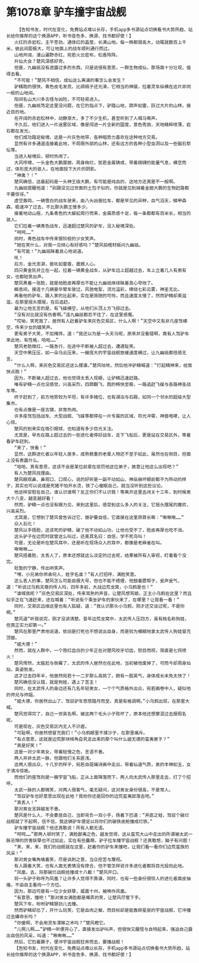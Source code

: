 # 第1078章 驴车撞宇宙战舰
        【告知书友，时代在变化，免费站点难以长存，手机app多书源站点切换看书大势所趋，站长给你推荐的这个换源APP，听书音色多、换源、找书都好使！】
       火红的赤岩松，主干苍劲，通体红的晶莹，长满山地。每一株都很高大，动辄就数百上千米，彼此间距极大，可让地面上的战车顺利通行而过。
       山地开阔，漫山遍野赤红，宛若火云密布，松香阵阵。
       升仙大会？楚风深感好奇。
       但是，九幽祇没有透露过多的东西，只是说很有意思，一群生物成仙，那场面十分壮观，值得去看。
       “不可能！”楚风不相信，成仙这么离谱的事怎么会发生？
       驴精跑的很快，青色皮毛发亮，比绸缎子还光滑，它相当的神骏，拉着灵车纵横在这片非同一般的山地间。
       阳间名山大川多古怪与凶险，不可轻易进入。
       但是，九幽祇笃定这里没问题，在它的指点下，驴踏山地，蹄声如雷，跃过大片的山林，接近目的地。
       在开阔的赤岩松林中，动静渐大，多了不少生机，甚至听到了人喊马嘶声。
       不久后，他们进入一片迷雾区域，像是闯进一片全新的国度，景色秀丽，天地精粹喷薄，岩石都在发光。
       他们成功踏足秘境，这是一片灰色地带，各种暗势力喜欢在这种地方交易。
       显然有许多通道连接着此地，不局限外部的山林，还有远方的各种小型虫洞以及一些磁石祭坛等。
       当进入秘境后，顿时热闹了。
       大风呼啸，一头金色大鹏展翅，周身绚烂，犹若金属铸成，带着磅礴的能量气息，横空而过，体形庞大的骇人，在地面投下大片的阴影。
       “神禽？！”
       楚风确信，这最起码是一头神王级大鹏，有可能是纯血的，这地方还真是不一般啊。
       九幽祇提醒他道：“别跟没见过世面的土包子似的，你就是见到骑着金翅大鹏的生物赶路都不要惊讶。”
       虚空轰鸣，一辆雪白的战车驶来，由八头凶兽拉车，都是罕见的异种，血气滔天，鳞甲森森，极速冲了过去，不比那头鹏王慢多少。
       接着地动山摇，九条青色的大蜈蚣爬行而来，金属质感十足，每一条都都有百米长，相当的骇人。
       它们拉着一辆青色战车，迅速超过楚风的驴车，没入秘境深处。
       “呵呵……”
       同时，青色战车中传来银铃般的少女笑声。
       “她在笑什么，对我一见倾心有好感吗？”楚风拍棺材板问九幽祇。
       “有可能！”九幽祇昧着良心地说道。
       吼！
       后方，金光澎湃，兽吼如雷霆，震撼人心。
       四只黄金犼并立在一起，拉着一辆黄金战车，从驴车边上超越过去，车上立着几人有男有女，也都轻笑出声。
       楚风黑着一张脸，就是他脸皮再厚也不能让九幽祇继续昧着良心夸他了。
       瞬息间，接连十几辆豪华辇车驶过，风驰电掣，流光溢彩，缭绕七彩云雾，神圣无比。
       再看他的驴车，跟人家的比起来，实在是简陋的可怜，而且速度太慢了，然而驴精却美滋滋，在那里摇头摆尾，在后追赶。
       最为让他无言的是，有飞碟横空，从他们头顶上方飞掠过去。
       “没有对比就没有伤害啊。”连九幽祇都忍不住了，在这里感慨。
       “哎呦，笑死我了，居然有人赶着驴车来灰色交易区，什么人啊！”天空中又有非凡座驾横空，传来少女的嬉笑声。
       更有男子大笑，不加掩饰，道：“我还以为是一头天马呢，原来并没看错啊，竟有人驾驴车来此地，有性格，哈哈……”
       楚风老脸微红，一路急行，在途中不断被人超过去，遭遇耻笑。
       天空中黑压压，如一朵乌云压来，一艘庞大的宇宙战舰放缓速度横过，让九幽祇都倍感无言。
       “什么人啊，来灰色交易区还这么摆谱。”楚风咕哝，然后他冲驴精喊道：“打起精神来，给我快点跑！”
       因为，不断被人超过去，他也觉得太丢人现眼，让驴精迅速赶路。
       唯有驴精一点也没感觉，兴高采烈，四蹄翻飞，跑的畅快至极，一路追赶飞碟与各路神圣战车等。
       终于赶到了，前方地势较为平坦，有许多摊位，也有湖泊与石殿，如同一个邻水的超级大型集市。
       也有点像是一座古镇，非常热闹。
       许多座驾包括战车、大型战舰、飞碟等都停在一片专属的区域，符光冲霄，神兽咆哮，让人心惊。
       楚风的到来实在吸引眼球，也知道有多少目光关注。
       尤其是，早先在路上超过去的一些进化者停好战车，走下飞船后，更是站在交易区外，等着看驴车赶到。
       “来了，快看！”
       显然，这群进化者以年轻人居多，成熟稳重的老辈人物还不至于如此，虽然也在侧目，但面上没有表露什么。
       “哈哈，真有意思，这该不会是某位前辈在惩罚他这位弟子，故意让他这么出现吧？”
       有人为楚风找理由。
       楚风眼观鼻、鼻观口、口观心，说的好听是一副不动如山、神岳崩坏眼前都不为所动的样子，其实也可以说成是死猪不怕开水烫，铁了心催眠自己，就当没听到这些议论。
       他这样安慰在自己，谁认识谁啊？反正你们不认识我！等离开这里去闭关十三年，到时候男大十八变，越变越好看！
       然而，驴精一点也没有眼力见，来到这里后，感受到这么多人的关注，它摇头摆尾的撒欢，兴高采烈。
       尤其是，它想到了楚风曾告诉过它，做驴要自信，它直接在这里昂首长嘶：“啾啾啾……”
       众人石化！
       楚风以手捂脸，这该死的驴精，破了他不动如山功，让他也受不了，脸皮再厚也吃不消。
       这头驴子在边荒时就曾这么叫过，还美其名曰：自信，学不死鸟叫！
       可是，无论是听在楚风耳中，还是听在现场众人的耳中，都像是老麻雀在叫。
       啾啾啾……
       楚风捂着脸，太丢人了，原本还想就这么淡定的过去呢，结果被所有人审视，盯着看个没完。
       短暂的宁静，传出哄笑声。
       “嘿，小兄弟你师承何人，姓字名谁？”有人打招呼，满脸笑意。
       这么丢人的事，楚风怎么可能自报大号，但也不能不搭理，他鼓着腮帮子，瓮声瓮气，道：“听说过乌鸦天尊的传人吗，四年多前，大战边荒龙窝，小乌鸦是也！”
       “谁喊我呢？”灰色交易区深处，传来耳熟的声音，让楚风想骂娘，正主小乌鸦在这里？而且似乎正在飞速赶来，还在喊着：“听说有个乘坐驴车的家伙来了，在哪里？让我看一看！”
       同时，交易区边缘这里也有人狐疑，道：“我认识那头小乌鸦，刚才还交谈过呢，不是你啊。”
       楚风道“听我说完，刚才没讲清楚。昔年边荒龙窝中，太武传人压四方，虽有贱名称狗娃，但真正实力却第一。”
       楚风在那里严肃地说道，依旧是打死也不想说出自身，而是较为模糊地拿太武传人狗娃冒充顶替。
       “姬大德！”
       然而，就在人群中，一个唇红齿白的少年正在对楚风咬牙切齿，怒目而视，简直是七窍喷火！
       楚风愕然，太尴尬与倒霉了，太武的传人居然也在此地，当初被他废掉了，可而今却周身灿灿，英姿勃发。
       这才过去四年半，他居然宛若十一二岁那么高挑了，颇有一股英气，身体成长未免太快了！
       楚风确信没认错，就是狗娃，遇上了苦主！
       同时，在太武传人的身边还有几名年轻男女，一个个气质格外出众，宛若画卷中人，疑似他的师兄与师姐。
       “姬大德，你居然出山了，驾驭驴车悠悠踏月而至，真是有格调啊。”小乌鸦出现，在那里大喊。
       楚风觉得完了，自己一世英名啊，被这两个毛头小子败坏了，原本他还想蒙混过去报假名呢。
       可是现在，灰色交易区内无人不识君。
       “可耻啊，你居然想冒充我们！”小乌鸦眼里不揉沙子，在那里痛斥。
       “有点意思，这就是边荒那块犄角旮旯走出来的那个叫什么姬无德的蛮夷崽子？”
       “真是好笑！”
       这是一对少年男女，带着轻慢之色，言语不善。
       两人并非太武一脉，但跟他们关系匪浅。
       这两人很出众，十几岁的样子，宛若自斑斓诗画中走出，带着仙道气质，男的丰神如玉，女子清冷惊艳。
       而他们的座驾则是一艘宇宙飞船，正从上面降落而下，两人向太武传人那里走去，打了个招呼。
       太武一脉的人都微笑，对两人很客气，毫无疑问，这对男女身份很高，不是常人。
       “驾驭驴车也好意思出现在此地？我劝你还是回你的边荒蛮夷部落去吧。”
       “真丢人！”
       那对男女言辞越发不善。
       楚风是什么人，不会委屈自己，当即背负一双小手，扬着下巴道：“井底之蛙，驾驭个破烂战舰就了不起啊，信不信，我这辆驴车便足以将你们的破铁皮舱撞成烂铁。”
       驴车撞宇宙战舰？他还真敢说！所有人都无语。
       “呵呵……”那两人顿时笑了，满脸鄙夷之色，越发觉得，这从蛮荒大山中走出的所谓被太武一脉忌惮的厉害妖孽也不过如此，实在有些蠢萌，驴子拉车撞宇宙战舰？还真敢想，脑子有问题！
       “来，来，来，我们的战舰就在这里，赶着你的驴车来撞吧，让我们看一看你们边荒蛮族的风采！”
       那对男女嘴角噙着笑，尽是讽刺之意，当众挖苦与蔑视。
       有人跟着大笑，也有人面无表情没有掺合，但不管怎样说许多进化者都将目光投向此地。
       “凤凰，去，将那破烂战舰给撞成十八截！”楚风开口。
       将一头驴子称呼为凤凰？让许多人觉得不靠谱，同时，也有一些身份很惊人的进化者面皮抽搐，不由自主看向一个方位。
       因为，那边可是有一位少女妖孽，威震十州，被唤作凤凰。
       “有意思，撞吧！”那对男女满脸都是嘲弄的笑，让楚风尽管下手。
       楚风下车，吩咐驴精狠劲儿去撞。
       然而驴精却怂了，开什么玩笑，它是血肉之躯，而目标却是能轰碎星辰的宇宙战舰，它冲撞过去嫌命长吗？
       “你傻啊，不会用灵车漂移之术吗？”楚风瞪它。
       “儿啊儿啊……”驴精一听便开心了，直接发出驴叫声，但很快又醒悟与自恃起来，强迫自己露出自信的风采，叫道：“啾啾啾……”
       然后，它尥着蹶子，便冲宇宙战舰狂奔而去，要撞战舰！
       【告知书友，时代在变化，免费站点难以长存，手机app多书源站点切换看书大势所趋，站长给你推荐的这个换源APP，听书音色多、换源、找书都好使！】